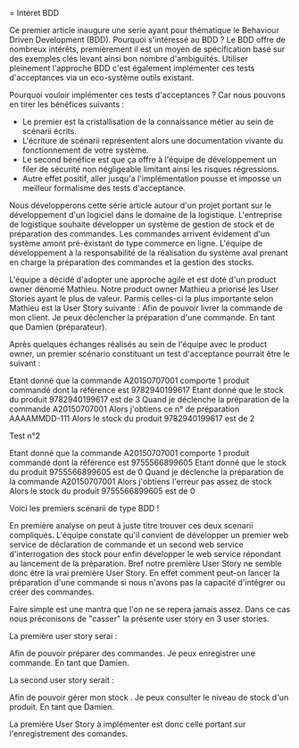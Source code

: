 = Intéret BDD

Ce premier article inaugure une serie ayant pour thématique le  Behaviour
Driven Development (BDD). Pourquoi s'intéressé au BDD ? Le BDD offre de
nombreux intérêts, premièrement il est un moyen de spécification basé sur des
exemples clés levant ainsi bon nombre d'ambiguïtés. Utiliser pleinement
l'approche BDD c'est également implémenter ces tests d'acceptances via un eco-système 
outils existant.  

Pourquoi vouloir implémenter ces tests d'acceptances ?
Car nous pouvons en tirer les bénéfices suivants :

- Le premier est la cristallisation de la connaissance métier au sein de scénarii écrits.
- L'écriture de scénarii représentent alors une documentation vivante du fonctionnement de votre système. 
- Le second bénéfice est que ça offre à l'équipe de développement un filer de sécurité non négligeable limitant ainsi les risques régressions.
- Autre effet positif, aller jusqu'a l'implémentation pousse et imposse un meilleur formalisme des tests d'acceptance. 

Nous développerons cette série article autour d'un projet portant sur le développement d'un logiciel dans le domaine de la logistique.
L'entreprise de logistique souhaite développer un système de gestion de stock et de préparation des commandes. Les commandes arrivent évidement d'un système amont pré-éxistant de type commerce en ligne. L'équipe de développement à la responsabilité de la réalisation du système aval prenant en charge la préparation des commandes et la gestion des stocks.

L'équipe a décidé d'adopter une approche agile et est doté d'un product owner dénomé Mathieu. Notre product owner Mathieu a priorisé les User Stories ayant le plus de valeur. Parmis celles-ci la plus importante selon Mathieu est la User Story suivante :
Afin de pouvoir livrer la commande de mon client.
Je peux déclencher la préparation d'une commande. 
En tant que Damien (préparateur).

Après quelques échanges réalisés au sein de l'équipe avec le product owner,
un premier scénario constituant un test d'acceptance pourrait être le suivant :

Etant donné que la commande A20150707001 comporte 1 produit commandé dont la référence est 9782940199617
Etant donné que le stock du produit 9782940199617 est de 3 
Quand je déclenche la préparation de la commande A20150707001
Alors j'obtiens ce n° de préparation AAAAMMDD-111
Alors le stock du produit 9782940199617 est de 2

Test n°2

Etant donné que la commande A20150707001 comporte 1 produit commandé dont la référence est 9755566899605
Etant donné que le stock du produit 9755566899605 est de 0 
Quand je déclenche la préparation de la commande A20150707001
Alors j'obtiens l'erreur pas assez de stock
Alors le stock du produit 9755566899605 est de 0


Voici les premiers scénarii de type BDD !

En première analyse on peut à juste titre trouver ces deux scenarii
compliqués. L'équipe constate qu'il convient de développer un premier web
service de déclaration de commande et un second web service d'interrogation
des stock pour enfin développer le web service répondant au lancement de la
préparation. Bref notre première User Story ne semble donc être la vrai
première User Story. En effet comment peut-on lancer la préparation d'une
commande si nous n'avons pas la capacité d'intégrer ou créer des commandes.

Faire simple est une mantra que l'on ne se repera jamais assez. Dans ce cas
nous préconisons de "casser" la présente user story en 3 user stories.

La première user story serai :

Afin de pouvoir préparer des commandes.
Je peux enregistrer une commande.
En tant que Damien.

La second user story serait :

Afin de pouvoir gérer mon stock .
Je peux consulter le niveau de stock d'un produit.
En tant que Damien.


La première User Story à implémenter est donc celle portant sur
l'enregistrement des comandes.


